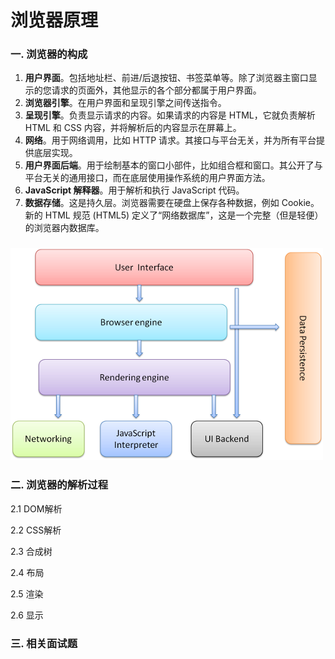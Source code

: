 # 浏览器原理

### 一. 浏览器的构成

1. **用户界面**。包括地址栏、前进/后退按钮、书签菜单等。除了浏览器主窗口显示的您请求的页面外，其他显示的各个部分都属于用户界面。
2. **浏览器引擎**。在用户界面和呈现引擎之间传送指令。
3. **呈现引擎**。负责显示请求的内容。如果请求的内容是 HTML，它就负责解析 HTML 和 CSS 内容，并将解析后的内容显示在屏幕上。
4. **网络**。用于网络调用，比如 HTTP 请求。其接口与平台无关，并为所有平台提供底层实现。
5. **用户界面后端**。用于绘制基本的窗口小部件，比如组合框和窗口。其公开了与平台无关的通用接口，而在底层使用操作系统的用户界面方法。
6. **JavaScript 解释器**。用于解析和执行 JavaScript 代码。
7. **数据存储**。这是持久层。浏览器需要在硬盘上保存各种数据，例如 Cookie。新的 HTML 规范 (HTML5) 定义了“网络数据库”，这是一个完整（但是轻便）的浏览器内数据库。

### ![浏览器组成图](../img/浏览器组成图.png)

### 二. 浏览器的解析过程

2.1 DOM解析

2.2 CSS解析

2.3 合成树

2.4 布局

2.5 渲染

2.6 显示

### 三. 相关面试题